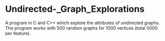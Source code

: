 # Undirected-_Graph_Explorations
A program in C and C++ which explore the attributes of undirected graphs. The program works with 500 random graphs for 1000 vertices (total 5000 per feature).
